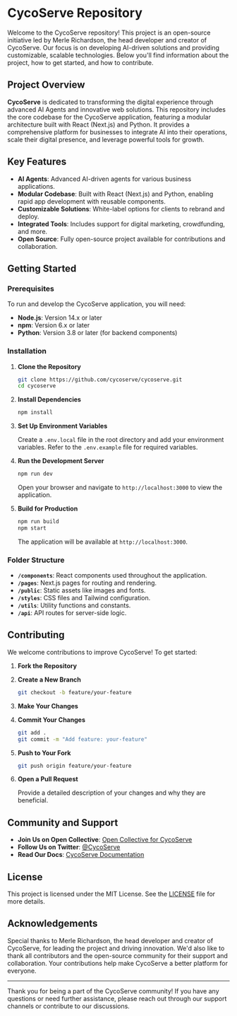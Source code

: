 # CycoServe Repository

Welcome to the CycoServe repository! This project is an open-source initiative led by Merle Richardson, the head developer and creator of CycoServe. Our focus is on developing AI-driven solutions and providing customizable, scalable technologies. Below you'll find information about the project, how to get started, and how to contribute.

## Project Overview

**CycoServe** is dedicated to transforming the digital experience through advanced AI Agents and innovative web solutions. This repository includes the core codebase for the CycoServe application, featuring a modular architecture built with React (Next.js) and Python. It provides a comprehensive platform for businesses to integrate AI into their operations, scale their digital presence, and leverage powerful tools for growth.

## Key Features

- **AI Agents**: Advanced AI-driven agents for various business applications.
- **Modular Codebase**: Built with React (Next.js) and Python, enabling rapid app development with reusable components.
- **Customizable Solutions**: White-label options for clients to rebrand and deploy.
- **Integrated Tools**: Includes support for digital marketing, crowdfunding, and more.
- **Open Source**: Fully open-source project available for contributions and collaboration.

## Getting Started

### Prerequisites

To run and develop the CycoServe application, you will need:

- **Node.js**: Version 14.x or later
- **npm**: Version 6.x or later
- **Python**: Version 3.8 or later (for backend components)

### Installation

1. **Clone the Repository**
   ```bash
   git clone https://github.com/cycoserve/cycoserve.git
   cd cycoserve
   ```

2. **Install Dependencies**
   ```bash
   npm install
   ```

3. **Set Up Environment Variables**

   Create a `.env.local` file in the root directory and add your environment variables. Refer to the `.env.example` file for required variables.

4. **Run the Development Server**
   ```bash
   npm run dev
   ```

   Open your browser and navigate to `http://localhost:3000` to view the application.

5. **Build for Production**
   ```bash
   npm run build
   npm start
   ```

   The application will be available at `http://localhost:3000`.

### Folder Structure

- **`/components`**: React components used throughout the application.
- **`/pages`**: Next.js pages for routing and rendering.
- **`/public`**: Static assets like images and fonts.
- **`/styles`**: CSS files and Tailwind configuration.
- **`/utils`**: Utility functions and constants.
- **`/api`**: API routes for server-side logic.

## Contributing

We welcome contributions to improve CycoServe! To get started:

1. **Fork the Repository**
2. **Create a New Branch**
   ```bash
   git checkout -b feature/your-feature
   ```
3. **Make Your Changes**
4. **Commit Your Changes**
   ```bash
   git add .
   git commit -m "Add feature: your-feature"
   ```
5. **Push to Your Fork**
   ```bash
   git push origin feature/your-feature
   ```
6. **Open a Pull Request**

   Provide a detailed description of your changes and why they are beneficial.

## Community and Support

- **Join Us on Open Collective**: [Open Collective for CycoServe](https://opencollective.com/cycoserve)
- **Follow Us on Twitter**: [@CycoServe](https://twitter.com/cycoserve)
- **Read Our Docs**: [CycoServe Documentation](https://cycoserve.gitbook.io/docs)

## License

This project is licensed under the MIT License. See the [LICENSE](LICENSE) file for more details.

## Acknowledgements

Special thanks to Merle Richardson, the head developer and creator of CycoServe, for leading the project and driving innovation. We'd also like to thank all contributors and the open-source community for their support and collaboration. Your contributions help make CycoServe a better platform for everyone.

---

Thank you for being a part of the CycoServe community! If you have any questions or need further assistance, please reach out through our support channels or contribute to our discussions.
